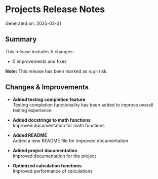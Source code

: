 # Projects Release Notes
Generated on: 2025-03-31

## Summary

This release includes 5 changes:
- 5 improvements and fixes

**Note:** This release has been marked as `high` risk.

## Changes & Improvements

- **Added testing completion feature**  
  Testing completion functionality has been added to improve overall testing experience

- **Added docstrings to math functions**  
  Improved documentation for math functions

- **Added README**  
  Added a new README file for improved documentation

- **Added project documentation**  
  Improved documentation for the project

- **Optimized calculation functions**  
  Improved performance of calculations
